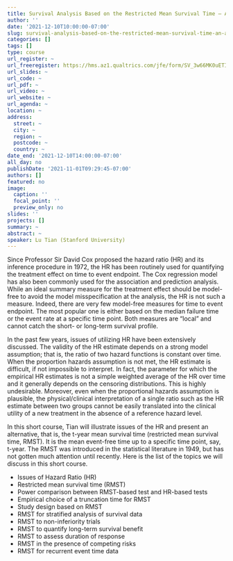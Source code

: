 ```yaml
---
title: Survival Analysis Based on the Restricted Mean Survival Time – An Alternative to the Proportional Hazards Model
author: ''
date: '2021-12-10T10:00:00-07:00'
slug: survival-analysis-based-on-the-restricted-mean-survival-time-an-alternative-to-the-proportional-hazards-model
categories: []
tags: []
type: course
url_register: ~
url_freeregister: https://hms.az1.qualtrics.com/jfe/form/SV_3w66MK0uETIsYpo
url_slides: ~
url_code: ~
url_pdf: ~
url_video: ~
url_website: ~
url_agenda: ~
location: ~
address:
  street: ~
  city: ~
  region: ~
  postcode: ~
  country: ~
date_end: '2021-12-10T14:00:00-07:00'
all_day: no
publishDate: '2021-11-01T09:29:45-07:00'
authors: []
featured: no
image:
  caption: ''
  focal_point: ''
  preview_only: no
slides: ''
projects: []
summary: ~
abstract: ~
speaker: Lu Tian (Stanford University)
---
```

<!--more-->
Since Professor Sir David Cox proposed the hazard ratio (HR) and its inference procedure in 1972, the HR has been routinely used for quantifying the treatment effect on time to event endpoint. The Cox regression model has also been commonly used for the association and prediction analysis. While an ideal summary measure for the treatment effect should be model-free to avoid the model misspecification at the analysis, the HR is not such a measure.  Indeed, there are very few model-free measures for time to event endpoint. The most popular one is either based on the median failure time or the event rate at a specific time point. Both measures are “local” and cannot catch the short- or long-term survival profile.  

In the past few years, issues of utilizing HR have been extensively discussed. The validity of the HR estimate depends on a strong model assumption; that is, the ratio of two hazard functions is constant over time. When the proportion hazards assumption is not met, the HR estimate is difficult, if not impossible to interpret. In fact, the parameter for which the empirical HR estimates is not a simple weighted average of the HR over time and it generally depends on the censoring distributions. This is highly undesirable. Moreover, even when the proportional hazards assumption is plausible, the physical/clinical interpretation of a single ratio such as the HR estimate between two groups cannot be easily translated into the clinical utility of a new treatment in the absence of a reference hazard level.  

In this short course, Tian will illustrate issues of the HR and present an alternative, that is, the t-year mean survival time (restricted mean survival time, RMST). It is the mean event-free time up to a specific time point, say, t-year. The RMST was introduced in the statistical literature in 1949, but has not gotten much attention until recently. Here is the list of the topics we will discuss in this short course.  

- Issues of Hazard Ratio (HR)  
- Restricted mean survival time (RMST)  
- Power comparison between RMST-based test and HR-based tests  
- Empirical choice of a truncation time for RMST  
- Study design based on RMST  
- RMST for stratified analysis of survival data    
- RMST to non-inferiority trials  
- RMST to quantify long-term survival benefit  
- RMST to assess duration of response  
- RMST in the presence of competing risks  
- RMST for recurrent event time data  
